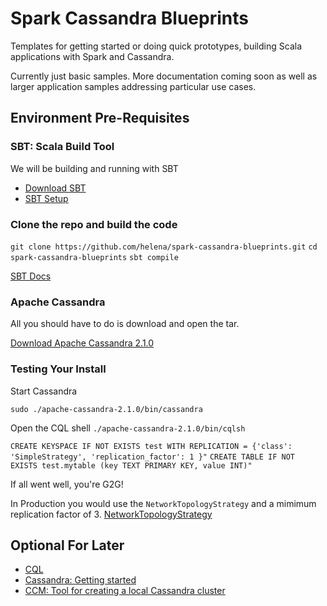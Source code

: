 # Spark Cassandra Blueprints

Templates for getting started or doing quick prototypes, building Scala applications with Spark and Cassandra.

Currently just basic samples. More documentation coming soon as well as larger application samples addressing particular use cases.

## Environment Pre-Requisites

### SBT: Scala Build Tool
We will be building and running with SBT

* [Download SBT](http://www.scala-sbt.org/download.html) 
* [SBT Setup](http://www.scala-sbt.org/0.13/tutorial/Manual-Installation.html) 

### Clone the repo and build the code

```git clone https://github.com/helena/spark-cassandra-blueprints.git```
```cd spark-cassandra-blueprints```
```sbt compile```

[SBT Docs](http://www.scala-sbt.org/0.13/docs/index.html)

### Apache Cassandra

All you should have to do is download and open the tar.

[Download Apache Cassandra 2.1.0](http://cassandra.apache.org/download/)

### Testing Your Install

Start Cassandra 

```sudo ./apache-cassandra-2.1.0/bin/cassandra```

Open the CQL shell ```./apache-cassandra-2.1.0/bin/cqlsh```


```CREATE KEYSPACE IF NOT EXISTS test WITH REPLICATION = {'class': 'SimpleStrategy', 'replication_factor': 1 }"```
```CREATE TABLE IF NOT EXISTS test.mytable (key TEXT PRIMARY KEY, value INT)"```

If all went well, you're G2G!


In Production you would use the `NetworkTopologyStrategy` and a mimimum replication factor of 3.
[NetworkTopologyStrategy](http://www.datastax.com/documentation/cassandra/2.0/cassandra/architecture/architectureDataDistributeReplication_c.html)



## Optional For Later 

* [CQL](http://www.datastax.com/documentation/cql/3.1/cql/cql_reference/cqlsh.html)
* [Cassandra: Getting started](http://wiki.apache.org/cassandra/GettingStarted) 
* [CCM: Tool for creating a local Cassandra cluster](http://www.datastax.com/dev/blog/ccm-a-development-tool-for-creating-local-cassandra-clusters) 
